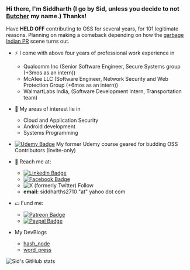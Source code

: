 ### Hi there, I'm Siddharth (I go by Sid, unless you decide to not [Butcher](https://the-boys.fandom.com/wiki/Billy_Butcher/Comics) my name.) Thanks!
Have **HELD OFF** contributing to OSS for several years, for 101 legitimate reasons.
Planning on making a comeback depending on how the [garbage Indian PR](https://www.reddit.com/r/developersIndia/comments/1abectp/indian_devs_raising_garbage_pr_in_open_source/) scene turns out.


- ⚡ I come with above four years of professional work experience in
    -  Qualcomm Inc (Senior Software Engineer, Secure Systems group (+3mos as an intern))
    -  McAfee LLC (Software Engineer, Network Security and Web Protection Group (+6mos as an intern))
    -  WalmartLabs India, (Software Development Intern, Transportation team)
- 🌱 My areas of interest lie in 
    - Cloud and Application Security
    - Android development
    - Systems Programming
- [![Udemy Badge](https://img.shields.io/badge/Udemy-%23EA5252.svg?style=flat&logo=Udemy&logoColor=white)](https://bit.ly/oss-contribution-course) My former Udemy course geared for budding OSS Contributors (Invite-only)
- 💬 Reach me at:
    - [![Linkedin Badge](https://img.shields.io/badge/-Siddharth-blue?style=flat-square&logo=Linkedin&logoColor=white&link=https://www.linkedin.com/in/siddharth-s-439098114/)](https://www.linkedin.com/in/siddharth-s-439098114/)
    - [![Facebook Badge](https://img.shields.io/badge/-Siddharth-blue?style=flat-square&logo=FaceBook&logoColor=white&link=https://facebook.com/siddharth.srinivasan.77)](https://facebook.com/siddharth.srinivasan.77)
    - ![X (formerly Twitter) Follow](https://img.shields.io/twitter/follow/:siddharths2710)
    -  **email:** siddharths2710 "at" yahoo dot com

- :dollar: Fund me:
    - [![Patreon Badge](https://img.shields.io/badge/-sidsrinivas-white?style=flat-square&logo=Patreon&link=https://patreon.com/sidsrinivas)](https://patreon.com/sidsrinivas)
    - [![Paypal Badge](https://img.shields.io/badge/-sidsrinivas-white?style=flat-square&logo=Paypal&link=https://paypal.me/sidsrinivas)](https://paypal.me/sidsrinivas)

- My DevBlogs
   - [hash_node](https://sidsrinivas.hashnode.dev/)
   - [word_press](https://siddharths2710.wordpress.com/)

![Sid's GitHub stats](https://github-readme-stats.vercel.app/api?username=siddharths2710&show_icons=true&theme=graywhite&custom_title=Stats&hide=stars)
